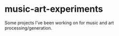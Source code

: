 # music-art-experiments
Some projects I've been working on for music and art processing/generation.
